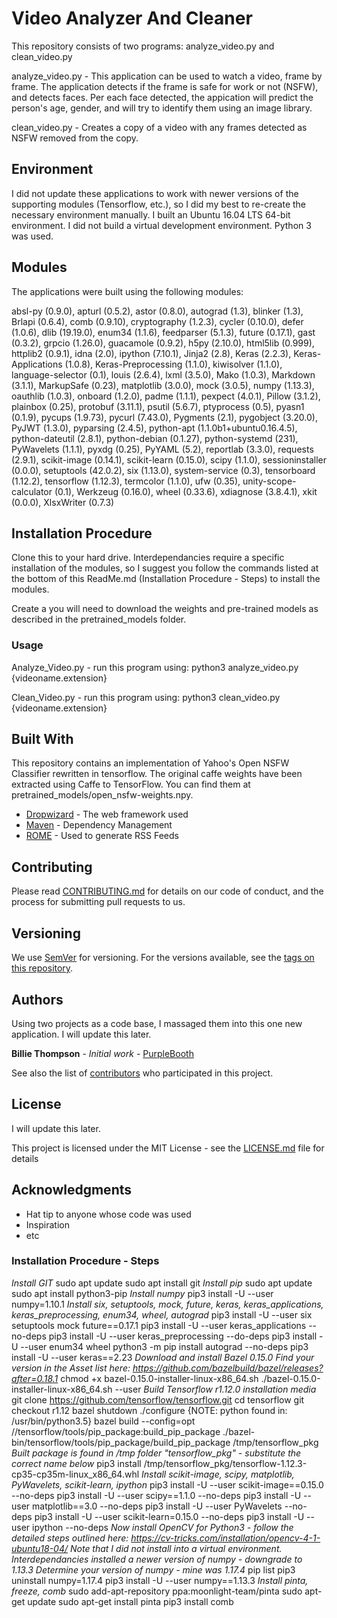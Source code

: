 # Video Analyzer And Cleaner

This repository consists of two programs:   analyze_video.py   and  clean_video.py

analyze_video.py - This application can be used to watch a video, frame by frame.  The application detects if the frame is safe for work or not (NSFW), and detects faces.  Per each face detected, the appication will predict the person's age, gender, and will try to identify them using an image library.

clean_video.py - Creates a copy of a video with any frames detected as NSFW removed from the copy.


## Environment

I did not update these applications to work with newer versions of the supporting modules (Tensorflow, etc.), so I did my best to re-create the necessary environment manually.  I built an Ubuntu 16.04 LTS 64-bit environment.  I did not build a virtual development environment.  Python 3 was used.


## Modules

The applications were built using the following modules:


absl-py (0.9.0), apturl (0.5.2), astor (0.8.0), autograd (1.3), blinker (1.3), Brlapi (0.6.4), comb (0.9.10), cryptography (1.2.3), cycler (0.10.0), defer (1.0.6), dlib (19.19.0), enum34 (1.1.6), feedparser (5.1.3), future (0.17.1), gast (0.3.2), grpcio (1.26.0), guacamole (0.9.2), h5py (2.10.0), html5lib (0.999), httplib2 (0.9.1), idna (2.0), ipython (7.10.1), Jinja2 (2.8), Keras (2.2.3), Keras-Applications (1.0.8), Keras-Preprocessing (1.1.0), kiwisolver (1.1.0), language-selector (0.1), louis (2.6.4), lxml (3.5.0), Mako (1.0.3), Markdown (3.1.1), MarkupSafe (0.23), matplotlib (3.0.0), mock (3.0.5), numpy (1.13.3), oauthlib (1.0.3), onboard (1.2.0), padme (1.1.1), pexpect (4.0.1), Pillow (3.1.2), plainbox (0.25), protobuf (3.11.1), psutil (5.6.7), ptyprocess (0.5), pyasn1 (0.1.9), pycups (1.9.73), pycurl (7.43.0), Pygments (2.1), pygobject (3.20.0), PyJWT (1.3.0), pyparsing (2.4.5), python-apt (1.1.0b1+ubuntu0.16.4.5), python-dateutil (2.8.1), python-debian (0.1.27), python-systemd (231), PyWavelets (1.1.1), pyxdg (0.25), PyYAML (5.2), reportlab (3.3.0), requests (2.9.1), scikit-image (0.14.1), scikit-learn (0.15.0), scipy (1.1.0), sessioninstaller (0.0.0), setuptools (42.0.2), six (1.13.0), system-service (0.3), tensorboard (1.12.2), tensorflow (1.12.3), termcolor (1.1.0), ufw (0.35), unity-scope-calculator (0.1), Werkzeug (0.16.0), wheel (0.33.6), xdiagnose (3.8.4.1), xkit (0.0.0), XlsxWriter (0.7.3)


## Installation Procedure

Clone this to your hard drive.  Interdependancies require a specific installation of the modules, so I suggest you follow the commands listed at the bottom of this ReadMe.md (Installation Procedure - Steps) to install the modules.

Create a you will need to download the weights and pre-trained models as described in the pretrained_models folder. 



### Usage

Analyze_Video.py - run this program using: python3 analyze_video.py {videoname.extension}

Clean_Video.py - run this program using: python3 clean_video.py {videoname.extension}


## Built With

This repository contains an implementation of Yahoo's Open NSFW Classifier rewritten in tensorflow. The original caffe weights have been extracted using Caffe to TensorFlow. You can find them at pretrained_models/open_nsfw-weights.npy.

* [Dropwizard](http://www.dropwizard.io/1.0.2/docs/) - The web framework used
* [Maven](https://maven.apache.org/) - Dependency Management
* [ROME](https://rometools.github.io/rome/) - Used to generate RSS Feeds

## Contributing

Please read [CONTRIBUTING.md](https://gist.github.com/PurpleBooth/b24679402957c63ec426) for details on our code of conduct, and the process for submitting pull requests to us.

## Versioning

We use [SemVer](http://semver.org/) for versioning. For the versions available, see the [tags on this repository](https://github.com/your/project/tags). 

## Authors

Using two projects as a code base, I massaged them into this one new application.  I will update this later.

**Billie Thompson** - *Initial work* - [PurpleBooth](https://github.com/PurpleBooth)

See also the list of [contributors](https://github.com/your/project/contributors) who participated in this project.

## License

I will update this later.  

This project is licensed under the MIT License - see the [LICENSE.md](LICENSE.md) file for details

## Acknowledgments

* Hat tip to anyone whose code was used
* Inspiration
* etc

### Installation Procedure - Steps
*Install GIT*
sudo apt update
sudo apt install git
*Install pip*
sudo apt update
sudo apt install python3-pip
*Install numpy*
pip3 install -U --user numpy=1.10.1
*Install six, setuptools, mock, future, keras, keras_applications, keras_preprocessing, enum34, wheel, autograd*
pip3 install -U --user six setuptools mock future==0.17.1
pip3 install -U --user keras_applications --no-deps
pip3 install -U --user keras_preprocessing --do-deps
pip3 install -U --user enum34 wheel
python3 -m pip install autograd --no-deps
pip3 install -U --user keras==2.23
*Download and install Bazel 0.15.0*
*Find your version in the Asset list here: https://github.com/bazelbuild/bazel/releases?after=0.18.1*
chmod +x bazel-0.15.0-installer-linux-x86_64.sh
./bazel-0.15.0-installer-linux-x86_64.sh --user
*Build Tensorflow r1.12.0 installation media*
git clone https://github.com/tensorflow/tensorflow.git
cd tensorflow
git checkout r1.12
bazel shutdown
./configure  {NOTE: python found in: /usr/bin/python3.5}
bazel build --config=opt //tensorflow/tools/pip_package:build_pip_package
./bazel-bin/tensorflow/tools/pip_package/build_pip_package /tmp/tensorflow_pkg
*Built package is found in /tmp folder "tensorflow_pkg" - substitute the correct name below*
pip3 install /tmp/tensorflow_pkg/tensorflow-1.12.3-cp35-cp35m-linux_x86_64.whl
*Install scikit-image, scipy, matplotlib, PyWavelets, scikit-learn, ipython*
pip3 install -U --user scikit-image==0.15.0 --no-deps
pip3 install -U --user scipy==1.1.0 --no-deps
pip3 install -U --user matplotlib==3.0 --no-deps
pip3 install -U --user PyWavelets --no-deps
pip3 install -U --user scikit-learn=0.15.0 --no-deps
pip3 install -U --user ipython --no-deps
*Now install OpenCV for Python3 - follow the detailed steps outlined here: https://cv-tricks.com/installation/opencv-4-1-ubuntu18-04/   Note that I did not install into a virtual environment.*
*Interdependancies installed a newer version of numpy - downgrade to 1.13.3*
*Determine your version of numpy - mine was 1.17.4*
pip list
pip3 uninstall numpy=1.17.4
pip3 install -U --user numpy==1.13.3
*Install pinta, freeze, comb*
sudo add-apt-repository ppa:moonlight-team/pinta
sudo apt-get update
sudo apt-get install pinta
pip3 install comb
